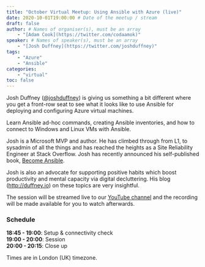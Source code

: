 ```yaml
---
title: "October Virtual Meetup: Using Ansible with Azure (live)"
date: 2020-10-01T19:00:00 # Date of the meetup / stream
draft: false
author: # Names of organiser(s), must be an array
    - "[Adam Cook](https://twitter.com/codaamok)"
speaker: # Names of speaker(s), must be an array
    - "[Josh Duffney](https://twitter.com/joshduffney)"
tags: 
    - "Azure"
    - "Ansible"
categories: 
    - "virtual"
toc: false
---
```


Josh Duffney ([@joshduffney](https://twitter.com/joshduffney)) is giving us something a bit different where you get a front-row seat to see what it looks like to use Ansible for deploying and configuring Azure virtual machines.

Learn Ansible ad-hoc commands, creating Ansible inventories, and how to connect to Windows and Linux VMs with Ansible.

Josh is a Microsoft MVP and author. He has climbed through from L1, to sysadmin of all the things and has reached the heights as a Site Reliability Engineer at Stack Overflow. Josh has recently announced his self-published book, [Become Ansible](https://becomeansible.com).

Josh is also an advocate for supporting positive habits which boost productivity and mental capacity via digital decluttering. His blog (http://duffney.io) on these topics are very insightful.

The session will be streamed live to our [YouTube channel](https://youtube.com/c/PowerShellSouthampton) and the recording will be made available for you to watch afterwards.

### Schedule

**18:45 - 19:00**: Setup & connectivity check  
**19:00 - 20:00**: Session  
**20:00 - 20:15**: Close up

Times are in London (UK) timezone.
